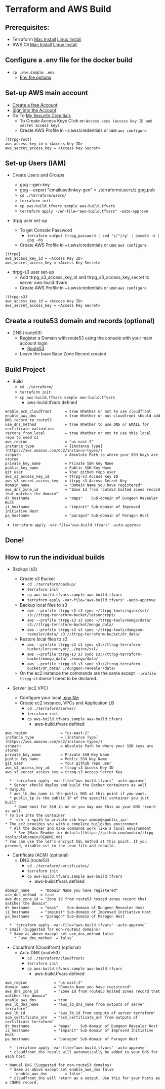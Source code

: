 
Terraform and AWS Build
=======================

## Prerequisites:
  * Terraform [Mac Install](https://learn.hashicorp.com/tutorials/terraform/install-cli) [Linux Install](https://learn.hashicorp.com/tutorials/terraform/install-cli)
  * AWS Cli [Mac Install](https://docs.aws.amazon.com/cli/latest/userguide/install-cliv2-mac.html) [Linux Install](https://docs.aws.amazon.com/cli/latest/userguide/install-cliv2-linux.html)

## Configure a .env file for the docker build
  * `cp .env.sample .env`
    * [Env file options](https://github.com/wushin/ttrpg-tools#env-file-options)

## Set-up AWS main account
  * [Create a free Account](https://portal.aws.amazon.com/billing/signup#/start)
  * [Sign into the Account](https://console.aws.amazon.com/console/home?nc2=h_ct&src=header-signin)
  * Go To [My Security Creditials](https://console.aws.amazon.com/iam/home?region=us-east-1#security_credential)
    * To Create Access Keys Click on `Access keys (access key ID and secret access key)`
    * Create AWS Profile in ~/.aws/credentials or use `aws configure` 
```
[ttrpg-root]
aws_access_key_id = <Access Key ID>
aws_secret_access_key = <Access Key Secret>
```

## Set-up Users (IAM)
  * Create Users and Groups
    * gpg --gen-key
    * gpg --export "emailusedinkey-gen" > ./terraform/users/z.gpg.pub
    * `cd ./terraform/users/`
    * `terraform init`
    * `cp aws-build.tfvars.sample aws-build.tfvars`
    * `terraform apply -var-file="aws-build.tfvars" -auto-approve`

  * ttrpg user set-up
    * To get Console Password
      * `terraform output ttrpg_password | sed 's/"//g' | base64 -d | gpg -dq`
    * Create AWS Profile in ~/.aws/credentials or use `aws configure`
```
[ttrpg]
aws_access_key_id = <Access Key ID>
aws_secret_access_key = <Access Key Secret>
```

  * ttrpg-s3 user set-up
    * Add ttrpg_s3_access_key_id and ttrpg_s3_access_key_secret to server aws-build.tfvars
    * Create AWS Profile in ~/.aws/credentials or use `aws configure`
```
[ttrpg-s3]
aws_access_key_id = <Access Key ID>
aws_secret_access_key = <Access Key Secret>
```

## Create a route53 domain and records (optional)
  * DNS (route53)
    * Register a Domain with route53 using the console with your main account login
      * [Route53](https://console.aws.amazon.com/route53/home#DomainListing:)
    * Leave the base Base Zone Record created

## Build Project
  * Build
    * `cd ./terraform/`
    * `terraform init`
    * `cp aws-build.tfvars.sample aws-build.tfvars`
      * aws-build.tfvars defined
```
enable_acm_cloudfront      = true Whether or not to use cloudfront
enable_aws_dns             = true Whether or not cloudfront should add DNS record to route53
use_dns_method             = true Whether to use DNS or EMAIL for certificate validation
restore_from_local         = true Whether or not to use this local repo to seed s3
aws_region                 = "us-east-2"
instance_type              = [Instance Type](https://aws.amazon.com/ec2/instance-types/)
sshpath                    = Absolute Path to where your SSH keys are stored
private_key_name           = Private SSH Key Name
public_key_name            = Public SSH Key Name
git_user                   = Your github repo user
aws_s3_access_key_id       = ttrpg-s3 Access Key ID
aws_s3_secret_access_key   = ttrpg-s3 Access Secret Key
domain_name                = "Domain Name you have registered"
aws_dns_zone_id            = "Zone Id from route53 hosted zones record that matches the domain"
dr_hostname                = "maps"    Sub-domain of Dungeon Revealer Host
ii_hostname                = "impinit" Sub-domain of Improved Initiative Host
pa_hostname                = "paragon" Sub-domain of Paragon Host
``` 

  * `terraform apply -var-file="aws-build.tfvars" -auto-approve`

## Done! 

## How to run the individual builds

  * Backup (s3)
    * Create s3 Bucket
      * `cd ./terraform/backup/`
      * `terraform init`
      * `cp aws-build.tfvars.sample aws-build.tfvars`
      * `terraform apply -var-file="aws-build.tfvars" -auto-approve`
    * Backup local files to s3
      * `aws --profile ttrpg-s3 s3 sync ~/ttrpg-tools/nginx/ssl/ s3://ttrpg-terraform-bucket/letsencrypt/`
      * `aws --profile ttrpg-s3 s3 sync ~/ttrpg-tools/mongo/data/ s3://ttrpg-terraform-bucket/mongo_data/` 
      * `aws --profile ttrpg-s3 s3 sync ~/ttrpg-tools/dungeon-revealer/data/ s3://ttrpg-terraform-bucket/dr_data/`
    * Restore local files to s3
      * `aws --profile ttrpg-s3 s3 sync s3://ttrpg-terraform-bucket/letsencrypt/ ./nginx/ssl/`
      * `aws --profile ttrpg-s3 s3 sync s3://ttrpg-terraform-bucket/mongo_data/ ./mongo/data/`
      * `aws --profile ttrpg-s3 s3 sync s3://ttrpg-terraform-bucket/dr_data/ ./dungeon-revealer/data/`
    * On the ec2 instance the commands are the same except `--profile ttrpg-s3` doesn't need to be declared.

  * Server (ec2,VPC)
    * Configure your local [.env file](https://github.com/wushin/ttrpg-tools#env-file-options)
    * Create ec2 instance, VPCs and Application LB
      * `cd ./terraform/server/`
      * `terraform init`
      * `cp aws-build.tfvars.sample aws-build.tfvars`
        * aws-build.tfvars defined
```
aws_region               = "us-east-2"
instance_type            = [Instance Type](https://aws.amazon.com/ec2/instance-types/)
sshpath                  = Absolute Path to where your SSH keys are stored
private_key_name         = Private SSH Key Name
public_key_name          = Public SSH Key Name
git_user                 = Your github repo user
aws_s3_access_key_id     = ttrpg-s3 Access Key ID
aws_s3_secret_access_key = ttrpg-s3 Access Secret Key
```

      * `terraform apply -var-file="aws-build.tfvars" -auto-approve`
      * Server should deploy and build the Docker containers as well
    * Outputs
      * aws_lb_dns_name is the public DNS at this point if you want.
      * public_ip is the public IP of the specific container you just built
        * Good host for SSH in on or you may use this as your DNS record as well.
    * To SSH into the container
      * `ssh -i <path to private ssh key> admin@<public_ip>`
    * The ec2 provides you with a complete build/dev environment
      * All the docker and make commands work like a local environment
        * See [Main Readme for details](https://github.com/wushin/ttrpg-tools/blob/main/README.md)
    * You can use the let's encrypt SSL method at this point. If you proceed, disable ssl in the .env file and rebuild.

  * Certificate (ACM) (optional)
    * DNS (route53)
      * `cd ./terraform/certificates/`
      * `terraform init`
      * `cp aws-build.tfvars.sample aws-build.tfvars`
        * aws-build.tfvars defined
```
domain_name     = "Domain Name you have registered"
use_dns_method  = true
aws_dns_zone_id = "Zone Id from route53 hosted zones record that matches the domain"
dr_hostname     = "maps"    Sub-domain of Dungeon Revealer Host
ii_hostname     = "impinit" Sub-domain of Improved Initiative Host
pa_hostname     = "paragon" Sub-domain of Paragon Host
```

      * `terraform apply -var-file="aws-build.tfvars" -auto-approve`
    * Email (Suggested for non-route53 domains)
      * Same as above except set use_dns_method false
        * `use_dns_method  = false`

  * Cloudfront (Cloudfront) (optional)
    * Auto DNS (route53)
      * `cd ./terraform/cloudfront/`
      * `terraform init`
      * `cp aws-build.tfvars.sample aws-build.tfvars`
        * aws-build.tfvars defined
```
aws_region            = "us-east-2"
domain_name           = "Domain Name you have registered"
aws_dns_zone_id       = "Zone Id from route53 hosted zones record that matches the domain"
enable_aws_dns        = true
aws_lb_dns_name       = "aws_lb_dns_name from outputs of server terraform"
aws_lb_id             = "aws_lb_id from outputs of server terraform"
acm_certificate_arn   = "acm_certificate_arn from outputs of certificate terraform"
dr_hostname           = "maps"    Sub-domain of Dungeon Revealer Host
ii_hostname           = "impinit" Sub-domain of Improved Initiative Host
pa_hostname           = "paragon" Sub-domain of Paragon Host
```

      * `terraform apply -var-file="aws-build.tfvars" -auto-approve`
      * cloudfront_dns result will automatically be added to your DNS for each host

    * Manual DNS (Suggested for non-route53 domains)
      * Same as above except set enable_aws_dns false
        `enable_aws_dns        = false`
      * cloudfront_dns will return as a output. Use this for your hosts as a CNAME record.

